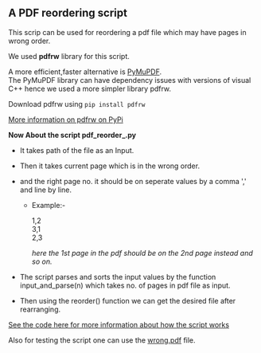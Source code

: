 
## A PDF reordering script

This scrip can be used for reordering a pdf file which may have pages in wrong order.

We used **pdfrw** library for this script. 

A more efficient,faster alternative is [PyMuPDF](https://pypi.org/project/PyMuPDF/).       
The PyMuPDF library can have dependency issues with versions of visual C++ hence we used a more simpler library pdfrw.

 Download pdfrw using
	```pip install pdfrw```
	
[More information on pdfrw on PyPi](https://pypi.org/project/pdfrw/#id25)


**Now About the script pdf_reorder_.py**

* It takes path of the file as an Input.
* Then it takes current page which is in the wrong order. 
* and the right page no. it should be on seperate values by a comma ',' and line by line.
  * Example:-  
  
	1,2  
	3,1  
	2,3 
     	
      *here the 1st page in the pdf should be on the 2nd page instead and so on.*

* The script parses and sorts the input values by the function input_and_parse(n) 
  which takes no. of pages in pdf file as input.
* Then using the reorder() function we can get the desired file after rearranging.

[See the code here for more information about how the script works](https://github.com/HarshCasper/Rotten-Scripts/Python/pdf_reorder/pdf_reorder_.py)

Also for testing the script one can use the [wrong.pdf](https://github.com/HarshCasper/Rotten-Scripts/Python/pdf_reorder/wrong.pdf) file. 
